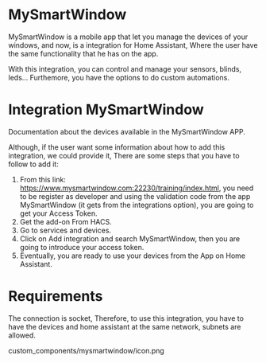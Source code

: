 # MySmartWindow
MySmartWindow is a mobile app that let you manage the devices of your windows, and now, is a integration for Home Assistant, Where the user have the same functionality that he has on the app.

With this integration, you can control and manage your sensors, blinds, leds... 
Furthemore, you have the options to do custom automations.

# Integration MySmartWindow
Documentation about the devices available in the MySmartWindow APP. 

Although, if the user want some information about how to add this integration, we could provide it, There are some steps that you have to follow to add it:

1. From this link: https://www.mysmartwindow.com:22230/training/index.html, you need to be register as developer and using the validation code from the app MySmartWindow (it gets from the integrations option), you are going to get your Access Token.
2. Get the add-on From HACS.
3. Go to services and devices.
4. Click on Add integration and search MySmartWindow, then you are going to introduce your access token.
5. Eventually, you are ready to use your devices from the App on Home Assistant.

# Requirements
The connection is socket, Therefore, to use this integration, you have to have the devices and home assistant at the same network, subnets are allowed. 

custom_components/mysmartwindow/icon.png
